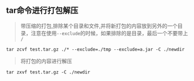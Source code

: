 ## tar命令进行打包解压
> 带压缩的打包,排除某个目录和文件,并将新打包的内容放到另外的一个目录，注意在使用`--exclude`的时候，如果排除的是目录，最后一个不要带上 `/`
```
tar zcvf test.tar.gz ./* --exclude=./tmp --exclude=a.jar -C ./newdir
```

> 将打包的内容进行解压
```
tar zxvf test.tar.gz -C ./newdir
```